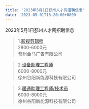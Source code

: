 ```yaml
---
title: '2023年5月1日邳州人才网招聘信息'
date: '2023-05-01T18:20:00+0800'
---
```

2023年5月1日邳州人才网招聘信息
<!--more-->
>1.[影视剪辑师](https://www.pzhr.com/job/17387.html)<br>
>2800-6000元<br>
>邳州金马广告有限公司

>2.[设备助理工程师](https://www.pzhr.com/job/11394.html)<br>
>6000-8000元<br>
>徐州谷阳新能源科技有限公司

>3.[暖通助理工程师/技术员](https://www.pzhr.com/job/11692.html)<br>
>6000-8000元<br>
>徐州谷阳新能源科技有限公司


